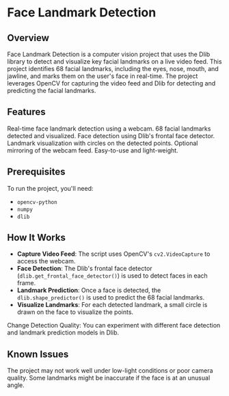 <h1>Face Landmark Detection</h1>


<h2>Overview</h2>

Face Landmark Detection is a computer vision project that uses the Dlib library to detect and visualize key facial landmarks on a live video feed. This project identifies 68 facial landmarks, including the eyes, nose, mouth, and jawline, and marks them on the user's face in real-time. The project leverages OpenCV for capturing the video feed and Dlib for detecting and predicting the facial landmarks.

<h2>Features</h2>

Real-time face landmark detection using a webcam.
68 facial landmarks detected and visualized.
Face detection using Dlib's frontal face detector.
Landmark visualization with circles on the detected points.
Optional mirroring of the webcam feed.
Easy-to-use and light-weight.


<h2>Prerequisites</h2>

To run the project, you'll need:



- `opencv-python`
- `numpy`
- `dlib`


<h2>How It Works</h2>


- **Capture Video Feed**: The script uses OpenCV's `cv2.VideoCapture` to access the webcam.
- **Face Detection**: The Dlib's frontal face detector (`dlib.get_frontal_face_detector()`) is used to detect faces in each frame.
- **Landmark Prediction**: Once a face is detected, the `dlib.shape_predictor()` is used to predict the 68 facial landmarks.
- **Visualize Landmarks**: For each detected landmark, a small circle is drawn on the face to visualize the points.



Change Detection Quality: You can experiment with different face detection and landmark prediction models in Dlib.

<h2>Known Issues</h2>

The project may not work well under low-light conditions or poor camera quality.
Some landmarks might be inaccurate if the face is at an unusual angle.



